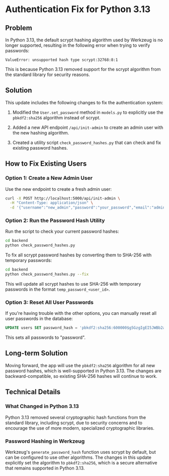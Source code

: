 # Authentication Fix for Python 3.13

## Problem

In Python 3.13, the default scrypt hashing algorithm used by Werkzeug is no longer supported, resulting in the following error when trying to verify passwords:

```
ValueError: unsupported hash type scrypt:32768:8:1
```

This is because Python 3.13 removed support for the scrypt algorithm from the standard library for security reasons.

## Solution

This update includes the following changes to fix the authentication system:

1. Modified the `User.set_password` method in `models.py` to explicitly use the `pbkdf2:sha256` algorithm instead of scrypt.

2. Added a new API endpoint `/api/init-admin` to create an admin user with the new hashing algorithm.

3. Created a utility script `check_password_hashes.py` that can check and fix existing password hashes.

## How to Fix Existing Users

### Option 1: Create a New Admin User

Use the new endpoint to create a fresh admin user:

```bash
curl -X POST http://localhost:5000/api/init-admin \
  -H "Content-Type: application/json" \
  -d '{"username":"new_admin","password":"your_password","email":"admin@example.com"}'
```

### Option 2: Run the Password Hash Utility

Run the script to check your current password hashes:

```bash
cd backend
python check_password_hashes.py
```

To fix all scrypt password hashes by converting them to SHA-256 with temporary passwords:

```bash
cd backend
python check_password_hashes.py --fix
```

This will update all scrypt hashes to use SHA-256 with temporary passwords in the format `temp_password_<user_id>`.

### Option 3: Reset All User Passwords

If you're having trouble with the other options, you can manually reset all user passwords in the database:

```sql
UPDATE users SET password_hash = 'pbkdf2:sha256:600000$g5GzgIgEI5JWBb2a$aad7e5f8c14bb0bd18a83c5df0e76fdd3416ccc4c516518d8363e7e63178b500';
```

This sets all passwords to "password".

## Long-term Solution

Moving forward, the app will use the `pbkdf2:sha256` algorithm for all new password hashes, which is well-supported in Python 3.13. The changes are backward-compatible, so existing SHA-256 hashes will continue to work.

## Technical Details

### What Changed in Python 3.13

Python 3.13 removed several cryptographic hash functions from the standard library, including scrypt, due to security concerns and to encourage the use of more modern, specialized cryptographic libraries.

### Password Hashing in Werkzeug

Werkzeug's `generate_password_hash` function uses scrypt by default, but can be configured to use other algorithms. The changes in this update explicitly set the algorithm to `pbkdf2:sha256`, which is a secure alternative that remains supported in Python 3.13.
